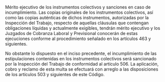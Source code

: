 Mérito ejecutivo de los instrumentos colectivos y sanciones en caso de incumplimiento. Las copias originales de los instrumentos colectivos, así como las copias auténticas de dichos instrumentos, autorizadas por la Inspección del Trabajo, respecto de aquellas cláusulas que contengan obligaciones líquidas y actualmente exigibles, tendrán mérito ejecutivo y los Juzgados de Cobranza Laboral y Previsional conocerán de estas ejecuciones conforme al procedimiento señalado en los artículos 463 y siguientes.

No obstante lo dispuesto en el inciso precedente, el incumplimiento de las estipulaciones contenidas en los instrumentos colectivos será sancionado por la Inspección del Trabajo de conformidad al artículo 506. La aplicación, cobro y reclamo de esta multa se efectuará con arreglo a las disposiciones de los artículos 503 y siguientes de este Código.